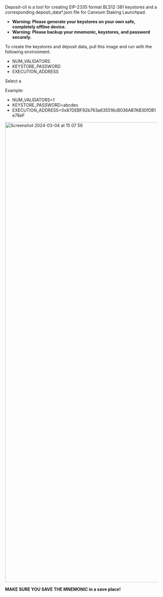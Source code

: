 Deposit-cli is a tool for creating EIP-2335 format BLS12-381 keystores and a corresponding deposit_data*.json file for Canxium Staking Launchpad.

- **Warning: Please generate your keystores on your own safe, completely offline device.**
- **Warning: Please backup your mnemonic, keystores, and password securely.**

To create the keystores and deposit data, pull this image and run with the following environment.
- NUM_VALIDATORS
- KEYSTORE_PASSWORD
- EXECUTION_ADDRESS

Select a 

Example:
- NUM_VALIDATORS=1
- KEYSTORE_PASSWORD=abcdex
- EXECUTION_ADDRESS=0x87DEBF92b763a635516cB036AB7AB30fDB1e78eF

<img width="1512" alt="Screenshot 2024-03-04 at 15 07 56" src="https://github.com/canxium/staking-deposit-cli/assets/7203064/ab8225f1-62c0-41fe-a0f1-087eb1879e39">


**MAKE SURE YOU SAVE THE MNEMONIC in a save place!**

